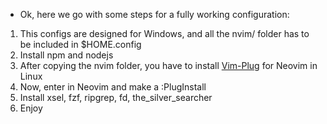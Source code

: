- Ok, here we go with some steps for a fully working configuration:

1. This configs are designed for Windows, and all the nvim/ folder has to be included in $HOME\.config
2. Install npm and nodejs
3. After copying the nvim folder, you have to install [Vim-Plug](https://github.com/junegunn/vim-plug) for Neovim in Linux
4. Now, enter in Neovim and make a :PlugInstall
5. Install xsel, fzf, ripgrep, fd, the_silver_searcher
6. Enjoy
